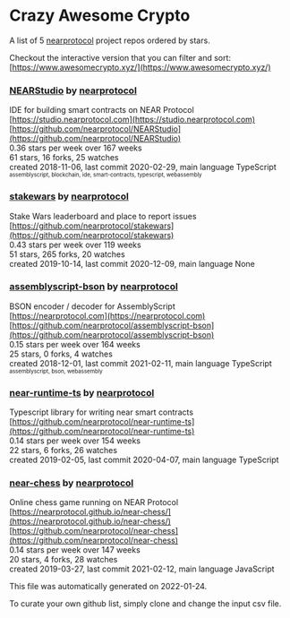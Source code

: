 # Crazy Awesome Crypto
A list of 5 [nearprotocol](https://github.com/nearprotocol) project repos ordered by stars.  

Checkout the interactive version that you can filter and sort: 
[https://www.awesomecrypto.xyz/](https://www.awesomecrypto.xyz/)  


### [NEARStudio](https://github.com/nearprotocol/NEARStudio) by [nearprotocol](https://github.com/nearprotocol)  
IDE for building smart contracts on NEAR Protocol  
[https://studio.nearprotocol.com](https://studio.nearprotocol.com)  
[https://github.com/nearprotocol/NEARStudio](https://github.com/nearprotocol/NEARStudio)  
0.36 stars per week over 167 weeks  
61 stars, 16 forks, 25 watches  
created 2018-11-06, last commit 2020-02-29, main language TypeScript  
<sub><sup>assemblyscript, blockchain, ide, smart-contracts, typescript, webassembly</sup></sub>


### [stakewars](https://github.com/nearprotocol/stakewars) by [nearprotocol](https://github.com/nearprotocol)  
Stake Wars leaderboard and place to report issues  
[https://github.com/nearprotocol/stakewars](https://github.com/nearprotocol/stakewars)  
0.43 stars per week over 119 weeks  
51 stars, 265 forks, 20 watches  
created 2019-10-14, last commit 2020-12-09, main language None  


### [assemblyscript-bson](https://github.com/nearprotocol/assemblyscript-bson) by [nearprotocol](https://github.com/nearprotocol)  
BSON encoder / decoder for AssemblyScript  
[https://nearprotocol.com](https://nearprotocol.com)  
[https://github.com/nearprotocol/assemblyscript-bson](https://github.com/nearprotocol/assemblyscript-bson)  
0.15 stars per week over 164 weeks  
25 stars, 0 forks, 4 watches  
created 2018-12-01, last commit 2021-02-11, main language TypeScript  
<sub><sup>assemblyscript, bson, webassembly</sup></sub>


### [near-runtime-ts](https://github.com/nearprotocol/near-runtime-ts) by [nearprotocol](https://github.com/nearprotocol)  
Typescript library for writing near smart contracts  
[https://github.com/nearprotocol/near-runtime-ts](https://github.com/nearprotocol/near-runtime-ts)  
0.14 stars per week over 154 weeks  
22 stars, 6 forks, 26 watches  
created 2019-02-05, last commit 2020-04-07, main language TypeScript  


### [near-chess](https://github.com/nearprotocol/near-chess) by [nearprotocol](https://github.com/nearprotocol)  
Online chess game running on NEAR Protocol  
[https://nearprotocol.github.io/near-chess/](https://nearprotocol.github.io/near-chess/)  
[https://github.com/nearprotocol/near-chess](https://github.com/nearprotocol/near-chess)  
0.14 stars per week over 147 weeks  
20 stars, 4 forks, 28 watches  
created 2019-03-27, last commit 2021-02-12, main language JavaScript  


This file was automatically generated on 2022-01-24.  

To curate your own github list, simply clone and change the input csv file.  